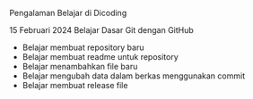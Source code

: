 Pengalaman Belajar di Dicoding

15 Februari 2024
Belajar Dasar Git dengan GitHub
* Belajar membuat repository baru
* Belajar membuat readme untuk repository
* Belajar menambahkan file baru
* Belajar mengubah data dalam berkas menggunakan commit
* Belajar membuat release file

